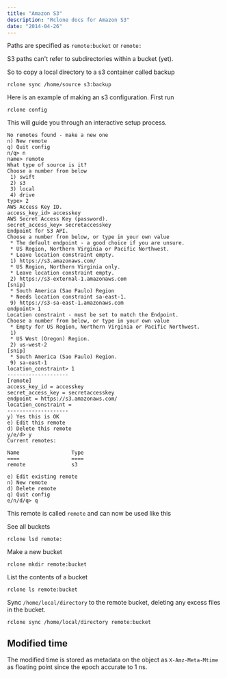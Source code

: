 ```yaml
---
title: "Amazon S3"
description: "Rclone docs for Amazon S3"
date: "2014-04-26"
---
```


Paths are specified as `remote:bucket` or `remote:`

S3 paths can't refer to subdirectories within a bucket (yet).

So to copy a local directory to a s3 container called backup

    rclone sync /home/source s3:backup

Here is an example of making an s3 configuration.  First run

    rclone config

This will guide you through an interactive setup process.

```
No remotes found - make a new one
n) New remote
q) Quit config
n/q> n
name> remote
What type of source is it?
Choose a number from below
 1) swift
 2) s3
 3) local
 4) drive
type> 2
AWS Access Key ID.
access_key_id> accesskey
AWS Secret Access Key (password). 
secret_access_key> secretaccesskey
Endpoint for S3 API.
Choose a number from below, or type in your own value
 * The default endpoint - a good choice if you are unsure.
 * US Region, Northern Virginia or Pacific Northwest.
 * Leave location constraint empty.
 1) https://s3.amazonaws.com/
 * US Region, Northern Virginia only.
 * Leave location constraint empty.
 2) https://s3-external-1.amazonaws.com
[snip]
 * South America (Sao Paulo) Region
 * Needs location constraint sa-east-1.
 9) https://s3-sa-east-1.amazonaws.com
endpoint> 1
Location constraint - must be set to match the Endpoint.
Choose a number from below, or type in your own value
 * Empty for US Region, Northern Virginia or Pacific Northwest.
 1) 
 * US West (Oregon) Region.
 2) us-west-2
[snip]
 * South America (Sao Paulo) Region.
 9) sa-east-1
location_constraint> 1
--------------------
[remote]
access_key_id = accesskey
secret_access_key = secretaccesskey
endpoint = https://s3.amazonaws.com/
location_constraint = 
--------------------
y) Yes this is OK
e) Edit this remote
d) Delete this remote
y/e/d> y
Current remotes:

Name                 Type
====                 ====
remote               s3

e) Edit existing remote
n) New remote
d) Delete remote
q) Quit config
e/n/d/q> q
```

This remote is called `remote` and can now be used like this

See all buckets

    rclone lsd remote:

Make a new bucket

    rclone mkdir remote:bucket

List the contents of a bucket

    rclone ls remote:bucket

Sync `/home/local/directory` to the remote bucket, deleting any excess
files in the bucket.

    rclone sync /home/local/directory remote:bucket

Modified time
-------------

The modified time is stored as metadata on the object as
`X-Amz-Meta-Mtime` as floating point since the epoch accurate to 1 ns.
